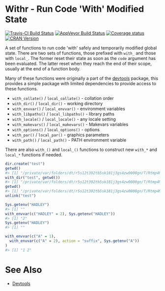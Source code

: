 <!-- README.md is generated from README.Rmd. Please edit that file -->
Withr - Run Code 'With' Modified State
======================================

[![Travis-CI Build Status](https://travis-ci.org/r-lib/withr.svg?branch=master)](https://travis-ci.org/r-lib/withr) [![AppVeyor Build Status](https://ci.appveyor.com/api/projects/status/github/r-lib/withr?branch=master&svg=true)](https://ci.appveyor.com/project/jimhester/withr) [![Coverage status](https://codecov.io/gh/r-lib/withr/branch/master/graph/badge.svg)](https://codecov.io/github/r-lib/withr?branch=master) [![CRAN Version](http://www.r-pkg.org/badges/version/withr)](http://www.r-pkg.org/pkg/withr)

A set of functions to run code 'with' safely and temporarily modified global state. There are two sets of functions, those prefixed with `with_` and those with `local_`. The former reset their state as soon as the `code` argument has been evaluated. The latter reset when they reach the end of their scope, usually at the end of a function body.

Many of these functions were originally a part of the [devtools](https://github.com/hadley/devtools) package, this provides a simple package with limited dependencies to provide access to these functions.

-   `with_collate()` / `local_collate()` - collation order
-   `with_dir()` / `local_dir()` - working directory
-   `with_envvar()` / `local_envvar()` - environment variables
-   `with_libpaths()` / `local_libpaths()` - library paths
-   `with_locale()` / `local_locale()` - any locale setting
-   `with_makevars()` / `local_makevars()` - Makevars variables
-   `with_options()` / `local_options()` - options
-   `with_par()` / `local_par()` - graphics parameters
-   `with_path()` / `local_path()` - PATH environment variable

There are also `with_()` and `local_()` functions to construct new `with_*` and `local_*` functions if needed.

``` r
dir.create("test")
getwd()
#> [1] "/private/var/folders/dt/r5s12t392tb5sk181j3gs4zw0000gn/T/Rtmp4Nkju6"
with_dir("test", getwd())
#> [1] "/private/var/folders/dt/r5s12t392tb5sk181j3gs4zw0000gn/T/Rtmp4Nkju6/test"
getwd()
#> [1] "/private/var/folders/dt/r5s12t392tb5sk181j3gs4zw0000gn/T/Rtmp4Nkju6"
unlink("test")

Sys.getenv("HADLEY")
#> [1] ""
with_envvar(c("HADLEY" = 2), Sys.getenv("HADLEY"))
#> [1] "2"
Sys.getenv("HADLEY")
#> [1] ""

with_envvar(c("A" = 1),
  with_envvar(c("A" = 2), action = "suffix", Sys.getenv("A"))
)
#> [1] "1 2"
```

See Also
========

-   [Devtools](https://github.com/hadley/devtools)

